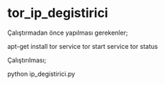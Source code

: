 # tor_ip_degistirici

Çalıştırmadan önce yapılması gerekenler;

apt-get install tor
service tor start
service tor status


Çalıştırılması;

python ip_degistirici.py
